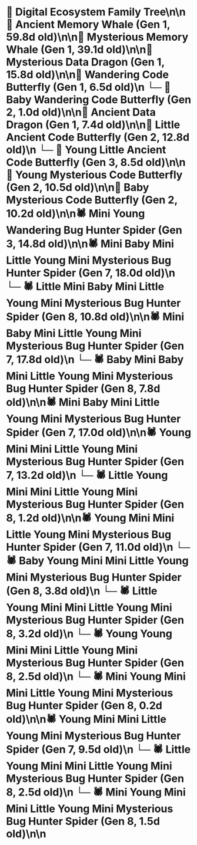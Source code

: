 # 🌳 Digital Ecosystem Family Tree\n\n🐋 Ancient Memory Whale (Gen 1, 59.8d old)\n\n🐋 Mysterious Memory Whale (Gen 1, 39.1d old)\n\n🐉 Mysterious Data Dragon (Gen 1, 15.8d old)\n\n🦋 Wandering Code Butterfly (Gen 1, 6.5d old)\n  └─ 🦋 Baby Wandering Code Butterfly (Gen 2, 1.0d old)\n\n🐉 Ancient Data Dragon (Gen 1, 7.4d old)\n\n🦋 Little Ancient Code Butterfly (Gen 2, 12.8d old)\n  └─ 🦋 Young Little Ancient Code Butterfly (Gen 3, 8.5d old)\n\n🦋 Young Mysterious Code Butterfly (Gen 2, 10.5d old)\n\n🦋 Baby Mysterious Code Butterfly (Gen 2, 10.2d old)\n\n🕷️ Mini Young Wandering Bug Hunter Spider (Gen 3, 14.8d old)\n\n🕷️ Mini Baby Mini Little Young Mini Mysterious Bug Hunter Spider (Gen 7, 18.0d old)\n  └─ 🕷️ Little Mini Baby Mini Little Young Mini Mysterious Bug Hunter Spider (Gen 8, 10.8d old)\n\n🕷️ Mini Baby Mini Little Young Mini Mysterious Bug Hunter Spider (Gen 7, 17.8d old)\n  └─ 🕷️ Baby Mini Baby Mini Little Young Mini Mysterious Bug Hunter Spider (Gen 8, 7.8d old)\n\n🕷️ Mini Baby Mini Little Young Mini Mysterious Bug Hunter Spider (Gen 7, 17.0d old)\n\n🕷️ Young Mini Mini Little Young Mini Mysterious Bug Hunter Spider (Gen 7, 13.2d old)\n  └─ 🕷️ Little Young Mini Mini Little Young Mini Mysterious Bug Hunter Spider (Gen 8, 1.2d old)\n\n🕷️ Young Mini Mini Little Young Mini Mysterious Bug Hunter Spider (Gen 7, 11.0d old)\n  └─ 🕷️ Baby Young Mini Mini Little Young Mini Mysterious Bug Hunter Spider (Gen 8, 3.8d old)\n  └─ 🕷️ Little Young Mini Mini Little Young Mini Mysterious Bug Hunter Spider (Gen 8, 3.2d old)\n  └─ 🕷️ Young Young Mini Mini Little Young Mini Mysterious Bug Hunter Spider (Gen 8, 2.5d old)\n  └─ 🕷️ Mini Young Mini Mini Little Young Mini Mysterious Bug Hunter Spider (Gen 8, 0.2d old)\n\n🕷️ Young Mini Mini Little Young Mini Mysterious Bug Hunter Spider (Gen 7, 9.5d old)\n  └─ 🕷️ Little Young Mini Mini Little Young Mini Mysterious Bug Hunter Spider (Gen 8, 2.5d old)\n  └─ 🕷️ Mini Young Mini Mini Little Young Mini Mysterious Bug Hunter Spider (Gen 8, 1.5d old)\n\n